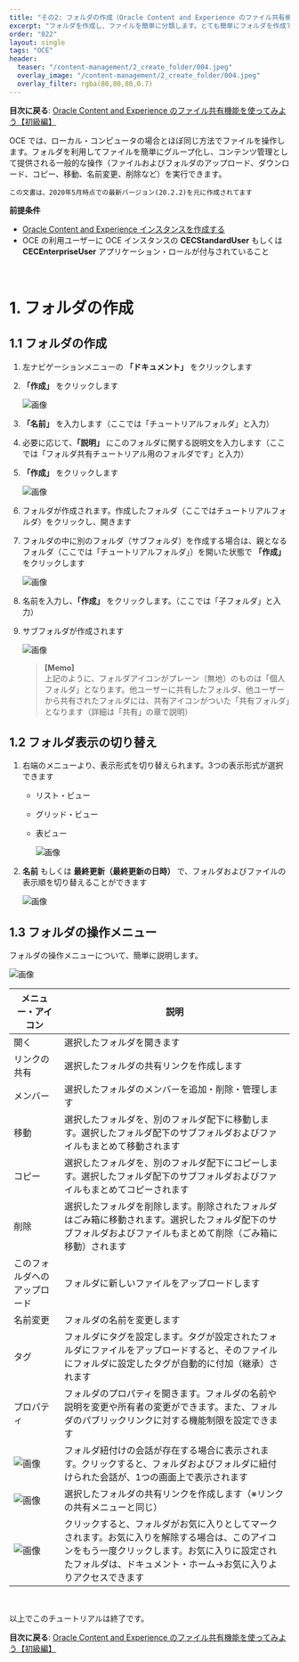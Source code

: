 ```yaml
---
title: "その2: フォルダの作成（Oracle Content and Experience のファイル共有機能を使ってみよう）"
excerpt: "フォルダを作成し、ファイルを簡単に分類します。とても簡単にフォルダを作成できますので、まずは気軽に始めてみましょう"
order: "022"
layout: single
tags: "OCE"
header:
  teaser: "/content-management/2_create_folder/004.jpeg"
  overlay_image: "/content-management/2_create_folder/004.jpeg"
  overlay_filter: rgba(80,80,80,0.7)
---
```


**目次に戻る**: [Oracle Content and Experience のファイル共有機能を使ってみよう【初級編】](../using_file_sharing)

OCE では、ローカル・コンピュータの場合とほぼ同じ方法でファイルを操作します。フォルダを利用してファイルを簡単にグループ化し、コンテンツ管理として提供される一般的な操作（ファイルおよびフォルダのアップロード、ダウンロード、コピー、移動、名前変更、削除など）を実行できます。

~~~
この文書は、2020年5月時点での最新バージョン(20.2.2)を元に作成されてます
~~~

**前提条件**
- [Oracle Content and Experience インスタンスを作成する](../create_oce_instance)
- OCE の利用ユーザーに OCE インスタンスの **CECStandardUser** もしくは **CECEnterpriseUser** アプリケーション・ロールが付与されていること

<br>

# 1. フォルダの作成

## 1.1 フォルダの作成

1. 左ナビゲーションメニューの **「ドキュメント」** をクリックします

1. **「作成」** をクリックします

    ![画像](001.webp)

1. **「名前」** を入力します（ここでは「チュートリアルフォルダ」と入力）

1. 必要に応じて、**「説明」** にこのフォルダに関する説明文を入力します（ここでは「フォルダ共有チュートリアル用のフォルダです」と入力）

1. **「作成」** をクリックします

    ![画像](002.jpeg)

1. フォルダが作成されます。作成したフォルダ（ここではチュートリアルフォルダ）をクリックし、開きます

1. フォルダの中に別のフォルダ（サブフォルダ）を作成する場合は、親となるフォルダ（ここでは「チュートリアルフォルダ」）を開いた状態で **「作成」** をクリックします

    ![画像](003.webp)

1. 名前を入力し、**「作成」** をクリックします。（ここでは「子フォルダ」と入力）

1. サブフォルダが作成されます

    ![画像](004.jpeg)

    > **[Memo]**  
    > 上記のように、フォルダアイコンがプレーン（無地）のものは「個人フォルダ」となります。他ユーザーに共有したフォルダ、他ユーザーから共有されたフォルダには、共有アイコンがついた「共有フォルダ」となります（詳細は「共有」の章で説明）


## 1.2 フォルダ表示の切り替え

1. 右端のメニューより、表示形式を切り替えられます。3つの表示形式が選択できます

    + リスト・ビュー

    + グリッド・ビュー

    + 表ビュー

        ![画像](005.jpeg)


1. **名前** もしくは **最終更新（最終更新の日時）** で、フォルダおよびファイルの表示順を切り替えることができます

    ![画像](006.jpeg)


## 1.3 フォルダの操作メニュー

フォルダの操作メニューについて、簡単に説明します。

![画像](007.jpeg)


|メニュー・アイコン|説明|
|--|--|
|開く|選択したフォルダを開きます|
|リンクの共有 |選択したフォルダの共有リンクを作成します|
|メンバー|選択したフォルダのメンバーを追加・削除・管理します|
|移動|選択したフォルダを、別のフォルダ配下に移動します。選択したフォルダ配下のサブフォルダおよびファイルもまとめて移動されます|
|コピー|選択したフォルダを、別のフォルダ配下にコピーします。選択したフォルダ配下のサブフォルダおよびファイルもまとめてコピーされます|
|削除|選択したフォルダを削除します。削除されたフォルダはごみ箱に移動されます。選択したフォルダ配下のサブフォルダおよびファイルもまとめて削除（ごみ箱に移動）されます|
|このフォルダへのアップロード|フォルダに新しいファイルをアップロードします|
|名前変更|フォルダの名前を変更します|
|タグ|フォルダにタグを設定します。タグが設定されたフォルダにファイルをアップロードすると、そのファイルにフォルダに設定したタグが自動的に付加（継承）されます|
|プロパティ|フォルダのプロパティを開きます。フォルダの名前や説明を変更や所有者の変更ができます。また、フォルダのパブリックリンクに対する機能制限を設定できます|
|![画像](web_conversation_icon.png)|フォルダ紐付けの会話が存在する場合に表示されます。クリックすると、フォルダおよびフォルダに紐付けられた会話が、1つの画面上で表示されます|
|![画像](web_share_icon.png)|選択したフォルダの共有リンクを作成します（※リンクの共有メニューと同じ）|
|![画像](web_favorite_icon.png)|クリックすると、フォルダがお気に入りとしてマークされます。お気に入りを解除する場合は、このアイコンをもう一度クリックします。お気に入りに設定されたフォルダは、ドキュメント・ホーム→お気に入りよりアクセスできます|

<br>

以上でこのチュートリアルは終了です。

**目次に戻る**: [Oracle Content and Experience のファイル共有機能を使ってみよう【初級編】](../using_file_sharing)
